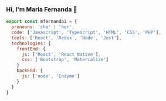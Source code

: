 ### Hi, I'm Maria Fernanda 👋

```js
export const mfernandai = {
  pronouns: 'she' | 'her',
  code: ['Javascript', 'Typescript', 'HTML', 'CSS', 'PHP'],
  tools: ['React', 'Redux', 'Node', 'Jest'],
  technologies: {
    frontEnd: {
      js: ['React', 'React Native'],
      css: ['Bootstrap', 'Materialize']
    }
    backEnd: {
      js: ['node', 'Enzyme']
    }      
  }
}

```
<!--
**mfernandail/mfernandail** is a ✨ _special_ ✨ repository because its `README.md` (this file) appears on your GitHub profile.

Here are some ideas to get you started:

- 🔭 I’m currently working on ...
- 🌱 I’m currently learning ...
- 👯 I’m looking to collaborate on ...
- 🤔 I’m looking for help with ...
- 💬 Ask me about ...
- 📫 How to reach me: ...
- 😄 Pronouns: ...
- ⚡ Fun fact: ...
-->
